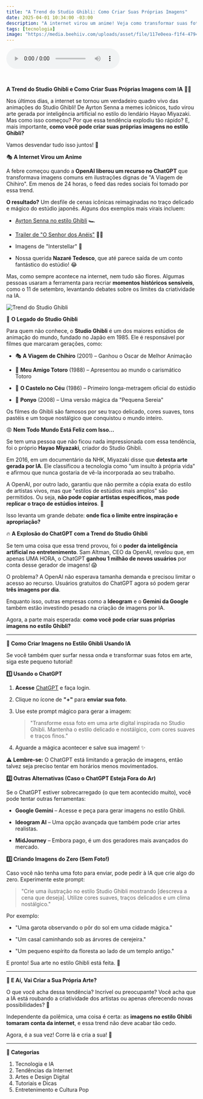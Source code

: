 ```yaml
---
title: "A Trend do Studio Ghibli: Como Criar Suas Próprias Imagens"
date: 2025-04-01 10:34:00 -03:00
description: "A internet virou um anime! Veja como transformar suas fotos no estilo Studio Ghibli com IA e surfe na trend do momento. 🎨✨"
tags: [tecnologia]
image: "https://media.beehiiv.com/uploads/asset/file/117e0eea-f1f4-4794-8935-75520640c1de/Copy_of_media_kit_update_diario__3___1___1_.jpg"
---
```


<audio id="player-audio" controls="">
<source src="./audio/a-trend-do-studio-ghibli-p1.mp3" type="audio/mpeg" />
Seu navegador não suporta áudio.
</audio>
<p><br /></p>

 **A Trend do Studio Ghibli e Como Criar Suas Próprias Imagens com IA** 🎨✨

Nos últimos dias, a internet se tornou um verdadeiro quadro vivo das animações do Studio Ghibli! De Ayrton Senna a memes icônicos, tudo virou arte gerada por inteligência artificial no estilo do lendário Hayao Miyazaki. Mas como isso começou? Por que essa tendência explodiu tão rápido? E, mais importante, **como você pode criar suas próprias imagens no estilo Ghibli?**

Vamos desvendar tudo isso juntos! 👀

 🎭 **A Internet Virou um Anime**

A febre começou quando a **OpenAI liberou um recurso no ChatGPT** que transformava imagens comuns em ilustrações dignas de "A Viagem de Chihiro". Em menos de 24 horas, o feed das redes sociais foi tomado por essa trend.

**O resultado?** Um desfile de cenas icônicas reimaginadas no traço delicado e mágico do estúdio japonês. Alguns dos exemplos mais virais incluem:

-   [Ayrton Senna no estilo Ghibli](https://x.com/ODaniGeek/status/1905040616880300523) 🏎️
    
-   [Trailer de "O Senhor dos Anéis"](https://x.com/PJaccetturo/status/1905151190872309907) 🧙‍♂️
    
-   Imagens de "Interstellar" 🌌
    
-   Nossa querida **Nazaré Tedesco**, que até parece saída de um conto fantástico do estúdio! 😂
    

Mas, como sempre acontece na internet, nem tudo são flores. Algumas pessoas usaram a ferramenta para recriar **momentos históricos sensíveis**, como o 11 de setembro, levantando debates sobre os limites da criatividade na IA.

![Trend do Studio Ghibli](https://media.beehiiv.com/uploads/asset/file/117e0eea-f1f4-4794-8935-75520640c1de/Copy_of_media_kit_update_diario__3___1___1_.jpg)

 🎥 **O Legado do Studio Ghibli**

Para quem não conhece, o **Studio Ghibli** é um dos maiores estúdios de animação do mundo, fundado no Japão em 1985. Ele é responsável por filmes que marcaram gerações, como:

-   🎭 **A Viagem de Chihiro** (2001) – Ganhou o Oscar de Melhor Animação
    
-   🏡 **Meu Amigo Totoro** (1988) – Apresentou ao mundo o carismático Totoro
    
-   🏰 **O Castelo no Céu** (1986) – Primeiro longa-metragem oficial do estúdio
    
-   🌊 **Ponyo** (2008) – Uma versão mágica da "Pequena Sereia"
    

Os filmes do Ghibli são famosos por seu traço delicado, cores suaves, tons pastéis e um toque nostálgico que conquistou o mundo inteiro.

 😡 **Nem Todo Mundo Está Feliz com Isso…**

Se tem uma pessoa que não ficou nada impressionada com essa tendência, foi o próprio **Hayao Miyazaki**, criador do Studio Ghibli.

Em 2016, em um documentário da NHK, Miyazaki disse que **detesta arte gerada por IA**. Ele classificou a tecnologia como "um insulto à própria vida" e afirmou que nunca gostaria de vê-la incorporada ao seu trabalho.

A OpenAI, por outro lado, garantiu que não permite a cópia exata do estilo de artistas vivos, mas que "estilos de estúdios mais amplos" são permitidos. Ou seja, **não pode copiar artistas específicos, mas pode replicar o traço de estúdios inteiros**. 🤨

Isso levanta um grande debate: **onde fica o limite entre inspiração e apropriação?**

 🔥 **A Explosão do ChatGPT com a Trend do Studio Ghibli**

Se tem uma coisa que essa trend provou, foi o **poder da inteligência artificial no entretenimento**. Sam Altman, CEO da OpenAI, revelou que, em apenas UMA HORA, o ChatGPT **ganhou 1 milhão de novos usuários** por conta desse gerador de imagens! 😱

O problema? A OpenAI não esperava tamanha demanda e precisou limitar o acesso ao recurso. Usuários gratuitos do ChatGPT agora só podem gerar **três imagens por dia**.

Enquanto isso, outras empresas como a **Ideogram** e o **Gemini da Google** também estão investindo pesado na criação de imagens por IA.

Agora, a parte mais esperada: **como você pode criar suas próprias imagens no estilo Ghibli?**

---

 **📌 Como Criar Imagens no Estilo Ghibli Usando IA**

Se você também quer surfar nessa onda e transformar suas fotos em arte, siga este pequeno tutorial!

 **1️⃣ Usando o ChatGPT**

1.  **Acesse** [ChatGPT](https://chat.openai.com) e faça login.
    
2.  Clique no ícone de **"+"** para **enviar sua foto**.
    
3.  Use este prompt mágico para gerar a imagem:
    
    > "Transforme essa foto em uma arte digital inspirada no Studio Ghibli. Mantenha o estilo delicado e nostálgico, com cores suaves e traços finos."
    
4.  Aguarde a mágica acontecer e salve sua imagem! ✨
    

⚠️ **Lembre-se:** O ChatGPT está limitando a geração de imagens, então talvez seja preciso tentar em horários menos movimentados.

 **2️⃣ Outras Alternativas (Caso o ChatGPT Esteja Fora do Ar)**

Se o ChatGPT estiver sobrecarregado (o que tem acontecido muito), você pode tentar outras ferramentas:

-   **Google Gemini** – Acesse e peça para gerar imagens no estilo Ghibli.
    
-   **Ideogram AI** – Uma opção avançada que também pode criar artes realistas.
    
-   **MidJourney** – Embora pago, é um dos geradores mais avançados do mercado.
    

 **3️⃣ Criando Imagens do Zero (Sem Foto!)**

Caso você não tenha uma foto para enviar, pode pedir à IA que crie algo do zero. Experimente este prompt:

> "Crie uma ilustração no estilo Studio Ghibli mostrando [descreva a cena que deseja]. Utilize cores suaves, traços delicados e um clima nostálgico."

Por exemplo:

-   "Uma garota observando o pôr do sol em uma cidade mágica."
    
-   "Um casal caminhando sob as árvores de cerejeira."
    
-   "Um pequeno espírito da floresta ao lado de um templo antigo."
    

E pronto! Sua arte no estilo Ghibli está feita. 🎨

---

 **💬 E Aí, Vai Criar a Sua Própria Arte?**

O que você acha dessa tendência? Incrível ou preocupante? Você acha que a IA está roubando a criatividade dos artistas ou apenas oferecendo novas possibilidades? 🤔

Independente da polêmica, uma coisa é certa: as **imagens no estilo Ghibli tomaram conta da internet**, e essa trend não deve acabar tão cedo.

Agora, é a sua vez! Corre lá e cria a sua! 🚀
 
---

**📌 Categorias**

1.  Tecnologia e IA
2.  Tendências da Internet
3.  Artes e Design Digital
4.  Tutoriais e Dicas
5.  Entretenimento e Cultura Pop
